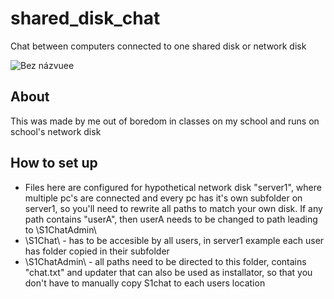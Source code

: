 # shared_disk_chat
Chat between computers connected to one shared disk or network disk

![Bez názvuee](https://user-images.githubusercontent.com/60501493/215567708-28241f5c-e6e2-4160-a4d8-310004907e44.png)

## About
This was made by me out of boredom in classes on my school and runs on school's network disk

## How to set up
- Files here are configured for hypothetical network disk "server1", where multiple pc's are connected and every pc has it's own subfolder on server1, so you'll need to rewrite all paths to match your own disk. If any path contains "userA", then userA needs to be changed to path leading to \S1ChatAdmin\
- \S1Chat\ - has to be accesible by all users, in server1 example each user has folder copied in their subfolder
- \S1ChatAdmin\ - all paths need to be directed to this folder, contains "chat.txt" and updater that can also be used as installator, so that you don't have to manually copy S1chat to each users location
